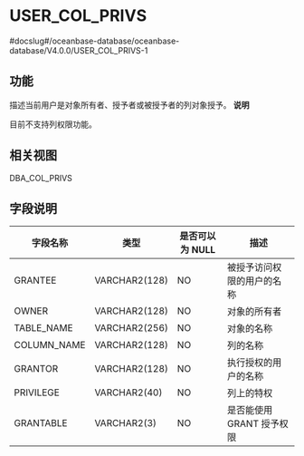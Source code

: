 USER_COL_PRIVS 
===================================
#docslug#/oceanbase-database/oceanbase-database/V4.0.0/USER_COL_PRIVS-1


功能 
-----------

描述当前用户是对象所有者、授予者或被授予者的列对象授予。
**说明**



目前不支持列权限功能。

相关视图 
-------------

DBA_COL_PRIVS

字段说明 
-------------



|  **字段名称**   |    **类型**     | **是否可以为 NULL** |      **描述**      |
|-------------|---------------|----------------|------------------|
| GRANTEE     | VARCHAR2(128) | NO             | 被授予访问权限的用户的名称    |
| OWNER       | VARCHAR2(128) | NO             | 对象的所有者           |
| TABLE_NAME  | VARCHAR2(256) | NO             | 对象的名称            |
| COLUMN_NAME | VARCHAR2(128) | NO             | 列的名称             |
| GRANTOR     | VARCHAR2(128) | NO             | 执行授权的用户的名称       |
| PRIVILEGE   | VARCHAR2(40)  | NO             | 列上的特权            |
| GRANTABLE   | VARCHAR2(3)   | NO             | 是否能使用 GRANT 授予权限 |


